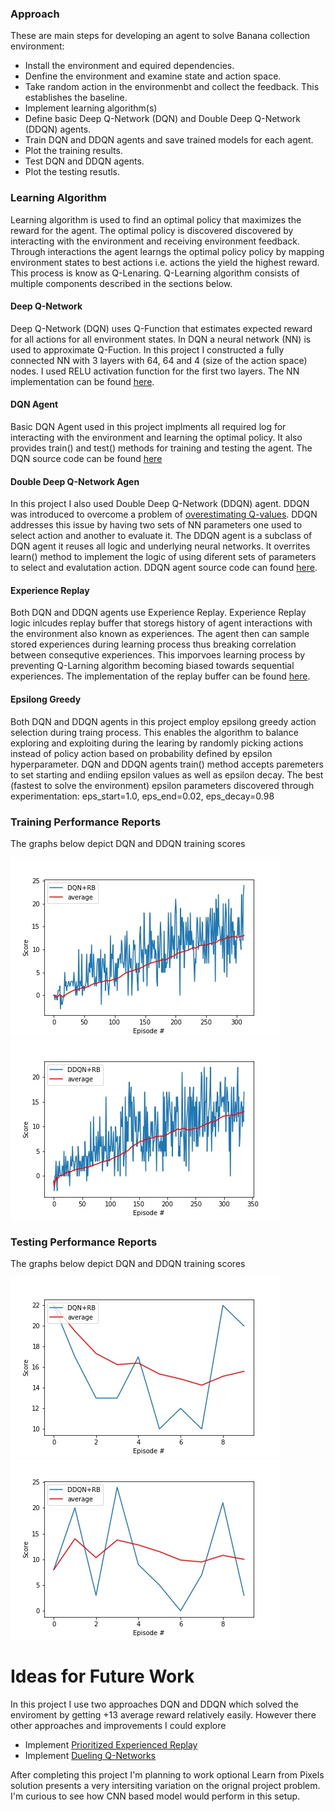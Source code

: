 ### Approach

These are main steps for developing an agent to solve Banana collection environment:

* Install the environment and equired dependencies.
* Denfine the environment and examine state and action space.
* Take random action in the environmenbt and collect the feedback. This establishes the baseline.
* Implement learning algorithm(s)
* Define basic Deep Q-Network (DQN) and Double Deep Q-Network (DDQN) agents.
* Train DQN and DDQN agents and save trained models for each agent.
* Plot the training results.
* Test DQN and DDQN agents.
* Plot the testing resutls.

### Learning Algorithm

Learning algorithm is used to find an optimal policy that maximizes the reward for the agent. The optimal policy is discovered discovered by interacting with the environment and receiving environment feedback. Through interactions the agent learngs the optimal policy policy by mapping environment states to best actions i.e. actions the yield the highest reward. This process is know as Q-Lenaring. Q-Learning algorithm consists of multiple components described in the sections below.

#### Deep Q-Network

Deep Q-Network (DQN) uses Q-Function that estimates expected reward for all actions for all environment states. In DQN a neural network (NN) is used to approximate Q-Fuction. In this project I constructed a fully connected NN with 3 layers with 64, 64 and 4 (size of the action space) nodes. I used RELU activation function for the first two layers. The NN implementation can be found [here](dqn/model.py).

#### DQN Agent

Basic DQN Agent used in this project implments all required log for interacting with the environment and learning the optimal policy. It also provides train() and test() methods for training and testing the agent. The DQN source code can be found [here](dqn/agent.py)

#### Double Deep Q-Network Agen

In this project I also used Double Deep Q-Network (DDQN) agent. DDQN was introduced to overcome a problem of [overestimating Q-values](https://www.ri.cmu.edu/pub_files/pub1/thrun_sebastian_1993_1/thrun_sebastian_1993_1.pdf). DDQN addresses this issue by having two sets of NN parameters one used to select action and another to evaluate it. The DDQN agent is a subclass of DQN agent it reuses all logic and underlying neural networks. It overrites learn() method to implement the logic of using diferent sets of parameters to select and evalutation action. DDQN agent source code can found [here](dqn/doubleagent.py).

#### Experience Replay

Both DQN and DDQN agents use Experience Replay. Experience Replay logic inlcudes replay buffer that storegs history of agent interactions with the environment also known as experiences. The agent then can sample stored experiences during learning process thus breaking correlation between consequtive experiences. This imporvoes learning process by preventing Q-Larning algorithm becoming biased towards sequential experiences. The implementation of the replay buffer can be found
[here](dqn/replaybuffer.py).

#### Epsilong Greedy

Both DQN and DDQN agents in this project employ epsilong greedy action selection during traing process. This enables the algorithm to balance exploring and exploiting during the learing by randomly picking actions instead of policy action based on probability defined by epsilon hyperparameter. DQN and DDQN agents train() method accepts paremeters to set starting and endiing epsilon values as well as epsilon decay. The best (fastest to solve the environment) epsilon parameters discovered through experimentation: eps_start=1.0, eps_end=0.02, eps_decay=0.98

### Training Performance Reports

The graphs below depict DQN and DDQN training scores

![plot of rewards](dqn-replay-graph.jpg)
![plot of rewards](ddqn-replay-graph.jpg)

### Testing Performance Reports

The graphs below depict DQN and DDQN training scores

![plot of rewards](dqn-replay-test-graph.jpg)
![plot of rewards](ddqn-replay-test-graph.jpg)

# Ideas for Future Work

In this project I use two approaches DQN and DDQN which solved the enviroment by getting +13 average reward relatively easily. However there other approaches and improvements I could explore

- Implement [Prioritized Experienced Replay](https://arxiv.org/abs/1511.05952)
- Implement [Dueling Q-Networks](https://arxiv.org/abs/1511.06581)

After completing this project I'm planning to work optional Learn from Pixels solution presents a very intersiting variation on the orignal project problem. I'm curious to see how CNN based model would perform in this setup.
